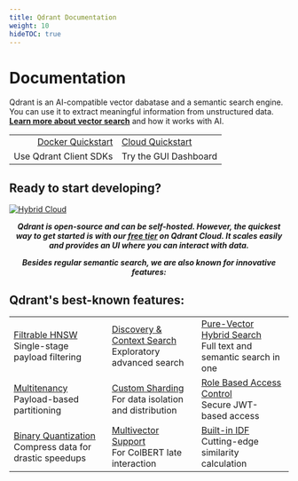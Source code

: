 ```yaml
---
title: Qdrant Documentation
weight: 10
hideTOC: true
---
```

# Documentation

Qdrant is an AI-compatible vector dabatase and a semantic search engine. You can use it to extract meaningful information from unstructured data. **[Learn more about vector search](/documentation/overview/)** and how it works with AI.

|||
|-:|:-|
|[Docker Quickstart](/documentation/quick-start/)|[Cloud Quickstart](/documentation/cloud/quickstart-cloud/)|
|Use Qdrant Client SDKs|Try the GUI Dashboard|

## Ready to start developing?

[![Hybrid Cloud](/docs/homepage/cloud-cta.png)](https://qdrant.to/cloud)

***<p style="text-align: center;">Qdrant is open-source and can be self-hosted. However, the quickest way to get started is with our [free tier](https://qdrant.to/cloud) on Qdrant Cloud. It scales easily and provides an UI where you can interact with data.</p>***

***<p style="text-align: center;">Besides regular semantic search, we are also known for innovative features:</p>***

## Qdrant's best-known features: 
||||
|:-|:-|:-|
|[Filtrable HNSW](/documentation/filtering/) </br> Single-stage payload filtering | [Discovery & Context Search](/documentation/filtering/) </br> Exploratory advanced search| [Pure-Vector Hybrid Search](/documentation/hybrid-queries/)</br>Full text and semantic search in one|
|[Multitenancy](/documentation/guides/multiple-partitions/) </br> Payload-based partitioning|[Custom Sharding](/documentation/guides/distributed_deployment/#sharding) </br> For data isolation and distribution|[Role Based Access Control](/documentation/guides/security/?q=jwt#granular-access-control-with-jwt)</br>Secure JWT-based access |
|[Binary Quantization](/documentation/guides/quantization/) </br> Compress data for drastic speedups|[Multivector Support](/documentation/concepts/vectors/?q=multivect#multivectors) </br> For ColBERT late interaction |[Built-in IDF](/documentation/concepts/indexing/?q=inverse+docu#idf-modifier) </br> Cutting-edge similarity calculation|